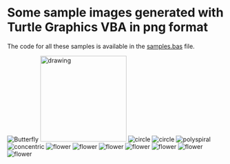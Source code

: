 # Some sample images generated with Turtle Graphics VBA in png format

The code for all these samples is available in the [samples.bas](https://github.com/fizban99/TurtleGraphicsVBA/blob/main/src/TurtleGraphicsCanvas/Samples.bas) file.

![Butterfly](./butterfly.png?raw=true)
<img src="chussy_mandala.png" alt="drawing" width="200"/>
![circle](./circle-checkered.png?raw=true)
![circle](./circle-checkered2.png?raw=true)
![polyspiral](./colored-polyspiral.png?raw=true)
![concentric](./concentric.png?raw=true)
![flower](./flower-fat.png?raw=true)
![flower](./flower-fat2.png?raw=true)
![flower](./flower-fat2.png?raw=true)
![flower](./flower-fat2.png?raw=true)
![flower](./flower-fat2.png?raw=true)
![flower](./flower-fat2.png?raw=true)
![flower](./flower-fat2.png?raw=true)


